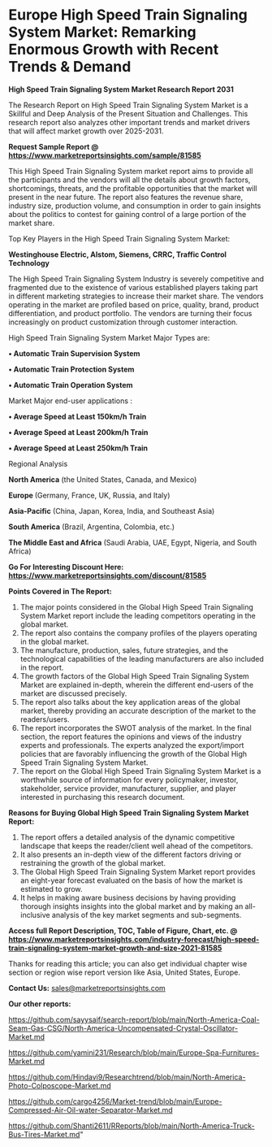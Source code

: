 # Europe High Speed Train Signaling System Market: Remarking Enormous Growth with Recent Trends & Demand

<strong>High Speed Train Signaling System Market Research Report 2031</strong>

The Research Report on High Speed Train Signaling System Market is a Skillful and Deep Analysis of the Present Situation and Challenges. This research report also analyzes other important trends and market drivers that will affect market growth over 2025-2031.

<strong>Request Sample Report @ <a href=https://www.marketreportsinsights.com/sample/81585>https://www.marketreportsinsights.com/sample/81585</a></strong>

This High Speed Train Signaling System market report aims to provide all the participants and the vendors will all the details about growth factors, shortcomings, threats, and the profitable opportunities that the market will present in the near future. The report also features the revenue share, industry size, production volume, and consumption in order to gain insights about the politics to contest for gaining control of a large portion of the market share.

Top Key Players in the High Speed Train Signaling System Market:

<strong>Westinghouse Electric, Alstom, Siemens, CRRC, Traffic Control Technology</strong>

The High Speed Train Signaling System Industry is severely competitive and fragmented due to the existence of various established players taking part in different marketing strategies to increase their market share. The vendors operating in the market are profiled based on price, quality, brand, product differentiation, and product portfolio. The vendors are turning their focus increasingly on product customization through customer interaction.

High Speed Train Signaling System Market Major Types are:

<strong>• Automatic Train Supervision System

• Automatic Train Protection System

• Automatic Train Operation System</strong>

Market Major end-user applications :

<strong>• Average Speed at Least 150km/h Train

• Average Speed at Least 200km/h Train

• Average Speed at Least 250km/h Train</strong>

Regional Analysis

</u><strong><b>North America</b></strong> (the United States, Canada, and Mexico)

<strong><b>Europe </b></strong>(Germany, France, UK, Russia, and Italy)

<strong><b>Asia-Pacific</b></strong> (China, Japan, Korea, India, and Southeast Asia)

<strong><b>South America</b></strong> (Brazil, Argentina, Colombia, etc.)

<strong><b>The Middle East and Africa</b></strong> (Saudi Arabia, UAE, Egypt, Nigeria, and South Africa)

<strong>Go For Interesting Discount Here: <a href=https://www.marketreportsinsights.com/discount/81585>https://www.marketreportsinsights.com/discount/81585</a></strong>

<strong>Points Covered in The Report:</strong>
<ol>
  <li>The major points considered in the Global High Speed Train Signaling System Market report include the leading competitors operating in the global market.</li>
  <li>The report also contains the company profiles of the players operating in the global market.</li>
  <li>The manufacture, production, sales, future strategies, and the technological capabilities of the leading manufacturers are also included in the report.</li>
  <li>The growth factors of the Global High Speed Train Signaling System Market are explained in-depth, wherein the different end-users of the market are discussed precisely.</li>
  <li>The report also talks about the key application areas of the global market, thereby providing an accurate description of the market to the readers/users.</li>
  <li>The report incorporates the SWOT analysis of the market. In the final section, the report features the opinions and views of the industry experts and professionals. The experts analyzed the export/import policies that are favorably influencing the growth of the Global High Speed Train Signaling System Market.</li>
  <li>The report on the Global High Speed Train Signaling System Market is a worthwhile source of information for every policymaker, investor, stakeholder, service provider, manufacturer, supplier, and player interested in purchasing this research document.</li>
</ol>
<strong>Reasons for Buying Global High Speed Train Signaling System Market Report:</strong>

<ol>
  <li>The report offers a detailed analysis of the dynamic competitive landscape that keeps the reader/client well ahead of the competitors.</li>
  <li>It also presents an in-depth view of the different factors driving or restraining the growth of the global market.</li>
  <li>The Global High Speed Train Signaling System Market report provides an eight-year forecast evaluated on the basis of how the market is estimated to grow.</li>
  <li>It helps in making aware business decisions by having providing thorough insights insights into the global market and by making an all-inclusive analysis of the key market segments and sub-segments.</li>
</ol>
<strong>Access full Report Description, TOC, Table of Figure, Chart, etc. @ <a href=https://www.marketreportsinsights.com/industry-forecast/high-speed-train-signaling-system-market-growth-and-size-2021-81585>https://www.marketreportsinsights.com/industry-forecast/high-speed-train-signaling-system-market-growth-and-size-2021-81585</a></strong>


Thanks for reading this article; you can also get individual chapter wise section or region wise report version like Asia, United States, Europe.

<strong>Contact Us:</strong>
sales@marketreportsinsights.com

<strong>Our other reports:</strong>

<a href=https://github.com/sayysaif/search-report/blob/main/North-America-Coal-Seam-Gas-CSG/North-America-Uncompensated-Crystal-Oscillator-Market.md>https://github.com/sayysaif/search-report/blob/main/North-America-Coal-Seam-Gas-CSG/North-America-Uncompensated-Crystal-Oscillator-Market.md</a>

<a href=https://github.com/yamini231/Research/blob/main/Europe-Spa-Furnitures-Market.md>https://github.com/yamini231/Research/blob/main/Europe-Spa-Furnitures-Market.md</a>

<a href=https://github.com/Hindavi9/Researchtrend/blob/main/North-America-Photo-Colposcope-Market.md>https://github.com/Hindavi9/Researchtrend/blob/main/North-America-Photo-Colposcope-Market.md</a>

<a href=https://github.com/cargo4256/Market-trend/blob/main/Europe-Compressed-Air-Oil-water-Separator-Market.md>https://github.com/cargo4256/Market-trend/blob/main/Europe-Compressed-Air-Oil-water-Separator-Market.md</a>

<a href=https://github.com/Shanti2611/RReports/blob/main/North-America-Truck-Bus-Tires-Market.md>https://github.com/Shanti2611/RReports/blob/main/North-America-Truck-Bus-Tires-Market.md</a>"

